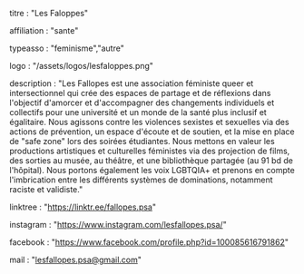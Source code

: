 titre : "Les Faloppes"

affiliation : "sante"

typeasso : "feminisme","autre"

logo : "/assets/logos/lesfaloppes.png"

description : "Les Fallopes est une association féministe queer et intersectionnel qui crée des espaces de partage et de réflexions dans l'objectif d'amorcer et d'accompagner des changements individuels et collectifs pour une université et un monde de la santé plus inclusif et égalitaire.
Nous agissons contre les violences sexistes et sexuelles via des actions de prévention, un espace d'écoute et de soutien, et la mise en place de "safe zone" lors des soirées étudiantes. Nous mettons en valeur les productions artistiques et culturelles féministes via des projection de films, des sorties au musée, au théâtre, et une bibliothèque partagée (au 91 bd de l'hôpital).
Nous portons également les voix LGBTQIA+ et prenons en compte l'imbrication entre les différents systèmes de dominations, notamment raciste et validiste."

linktree : "https://linktr.ee/fallopes.psa"

instagram : "https://www.instagram.com/lesfallopes.psa/"

facebook : "https://www.facebook.com/profile.php?id=100085616791862"

mail : "lesfallopes.psa@gmail.com"